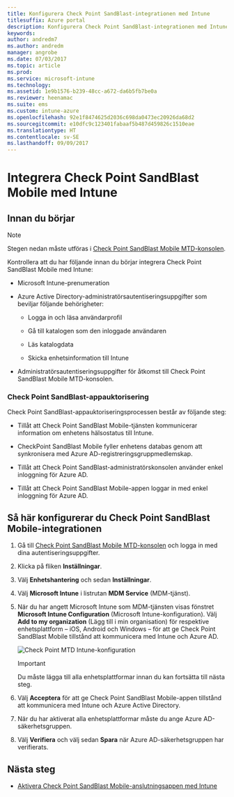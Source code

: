 ```yaml
---
title: Konfigurera Check Point SandBlast-integrationen med Intune
titlesuffix: Azure portal
description: Konfigurera Check Point SandBlast-integrationen med Intune
keywords: 
author: andredm7
ms.author: andredm
manager: angrobe
ms.date: 07/03/2017
ms.topic: article
ms.prod: 
ms.service: microsoft-intune
ms.technology: 
ms.assetid: 1e9b1576-b239-48cc-a672-da6b5fb7be0a
ms.reviewer: heenamac
ms.suite: ems
ms.custom: intune-azure
ms.openlocfilehash: 92e1f8474625d2036c698da0473ec20926da68d2
ms.sourcegitcommit: e10dfc9c123401fabaaf5b487d459826c1510eae
ms.translationtype: HT
ms.contentlocale: sv-SE
ms.lasthandoff: 09/09/2017
---
```

# <a name="integrate-check-point-sandblast-mobile-with-intune"></a>Integrera Check Point SandBlast Mobile med Intune

## <a name="before-you-begin"></a>Innan du börjar

> [!NOTE] 
> Stegen nedan måste utföras i [Check Point SandBlast Mobile MTD-konsolen](https://intune-4.eu1.locsec.net/).

Kontrollera att du har följande innan du börjar integrera Check Point SandBlast Mobile med Intune:

-   Microsoft Intune-prenumeration

-   Azure Active Directory-administratörsautentiseringsuppgifter som beviljar följande behörigheter:

    -   Logga in och läsa användarprofil

    -   Gå till katalogen som den inloggade användaren

    -   Läs katalogdata

    -   Skicka enhetsinformation till Intune

-   Administratörsautentiseringsuppgifter för åtkomst till Check Point SandBlast Mobile MTD-konsolen.

### <a name="check-point-sandblast-app-authorization"></a>Check Point SandBlast-appauktorisering

Check Point SandBlast-appauktoriseringsprocessen består av följande steg:

-   Tillåt att Check Point SandBlast Mobile-tjänsten kommunicerar information om enhetens hälsostatus till Intune.

-   CheckPoint SandBlast Mobile fyller enhetens databas genom att synkronisera med Azure AD-registreringsgruppmedlemskap.

-   Tillåt att Check Point SandBlast-administratörskonsolen använder enkel inloggning för Azure AD.

-   Tillåt att Check Point SandBlast Mobile-appen loggar in med enkel inloggning för Azure AD.

## <a name="to-set-up-check-point-sandblast-mobile-integration"></a>Så här konfigurerar du Check Point SandBlast Mobile-integrationen

1.  Gå till [Check Point SandBlast Mobile MTD-konsolen](https://intune-4.eu1.locsec.net/) och logga in med dina autentiseringsuppgifter.

2.  Klicka på fliken **Inställningar**.

3.  Välj **Enhetshantering** och sedan **Inställningar**.

4.  Välj **Microsoft Intune** i listrutan **MDM Service** (MDM-tjänst).

5.  När du har angett Microsoft Intune som MDM-tjänsten visas fönstret **Microsoft Intune Configuration** (Microsoft Intune-konfiguration). Välj **Add to my organization** (Lägg till i min organisation) för respektive enhetsplattform – iOS, Android och Windows – för att ge Check Point SandBlast Mobile tillstånd att kommunicera med Intune och Azure AD.

    ![Check Point MTD Intune-konfiguration](./media/checkpoint-MTD-1.PNG)

    > [!IMPORTANT]
    > Du måste lägga till alla enhetsplattformar innan du kan fortsätta till nästa steg.

6.  Välj **Acceptera** för att ge Check Point SandBlast Mobile-appen tillstånd att kommunicera med Intune och Azure Active Directory.

7.  När du har aktiverat alla enhetsplattformar måste du ange Azure AD-säkerhetsgruppen.

8.  Välj **Verifiera** och välj sedan **Spara** när Azure AD-säkerhetsgruppen har verifierats.

## <a name="next-steps"></a>Nästa steg

- [Aktivera Check Point SandBlast Mobile-anslutningsappen med Intune](mtd-connector-enable.md)